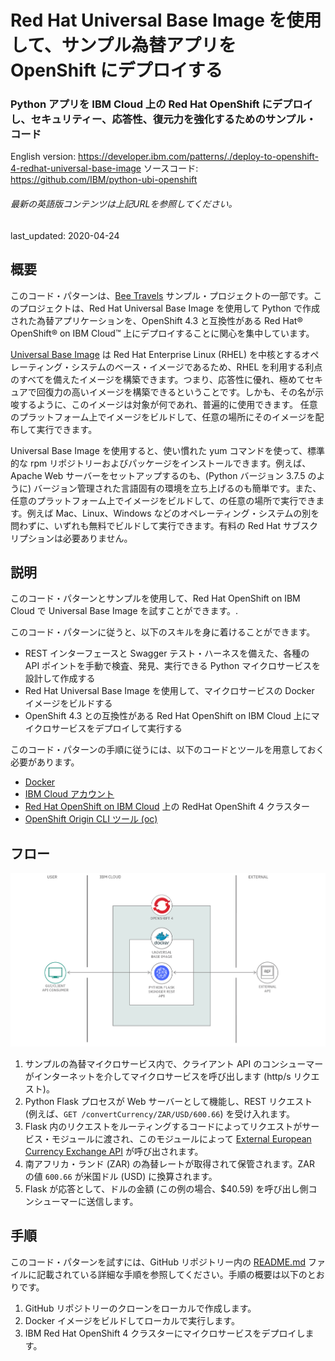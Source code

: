 # Red Hat Universal Base Image を使用して、サンプル為替アプリを OpenShift にデプロイする

### Python アプリを IBM Cloud 上の Red Hat OpenShift にデプロイし、セキュリティー、応答性、復元力を強化するためのサンプル・コード

English version: https://developer.ibm.com/patterns/./deploy-to-openshift-4-redhat-universal-base-image
ソースコード: https://github.com/IBM/python-ubi-openshift

###### 最新の英語版コンテンツは上記URLを参照してください。
last_updated: 2020-04-24

 
## 概要

このコード・パターンは、[Bee Travels](https://github.com/bee-travels) サンプル・プロジェクトの一部です。このプロジェクトは、Red Hat Universal Base Image を使用して Python で作成された為替アプリケーションを、OpenShift 4.3 と互換性がある Red Hat&reg; OpenShift&reg; on IBM Cloud&trade; 上にデプロイすることに関心を集中しています。

[Universal Base Image](https://www.redhat.com/ja/blog/introducing-red-hat-universal-base-image) は Red Hat Enterprise Linux (RHEL) を中核とするオペレーティング・システムのベース・イメージであるため、RHEL を利用する利点のすべてを備えたイメージを構築できます。つまり、応答性に優れ、極めてセキュアで回復力の高いイメージを構築できるということです。しかも、その名が示唆するように、このイメージは対象が何であれ、普遍的に使用できます。 任意のプラットフォーム上でイメージをビルドして、任意の場所にそのイメージを配布して実行できます。

Universal Base Image を使用すると、使い慣れた yum コマンドを使って、標準的な rpm リポジトリーおよびパッケージをインストールできます。例えば、Apache Web サーバーをセットアップするのも、(Python バージョン 3.7.5 のように) バージョン管理された言語固有の環境を立ち上げるのも簡単です。また、任意のプラットフォーム上でイメージをビルドして、の任意の場所で実行できます。例えば Mac、Linux、Windows などのオペレーティング・システムの別を問わずに、いずれも無料でビルドして実行できます。有料の Red Hat サブスクリプションは必要ありません。

## 説明

このコード・パターンとサンプルを使用して、Red Hat OpenShift on IBM Cloud で Universal Base Image を試すことができます。.

このコード・パターンに従うと、以下のスキルを身に着けることができます。

* REST インターフェースと Swagger テスト・ハーネスを備えた、各種の API ポイントを手動で検査、発見、実行できる Python マイクロサービスを設計して作成する
* Red Hat Universal Base Image を使用して、マイクロサービスの Docker イメージをビルドする
* OpenShift 4.3 との互換性がある Red Hat OpenShift on IBM Cloud 上にマイクロサービスをデプロイして実行する

このコード・パターンの手順に従うには、以下のコードとツールを用意しておく必要があります。

* [Docker](https://www.docker.com/products/docker-desktop)
* [IBM Cloud アカウント](https://cloud.ibm.com/registration?cm_sp=ibmdev-_-developer-patterns-_-cloudreg)
* [Red Hat OpenShift on IBM Cloud](https://cloud.ibm.com/kubernetes/catalog/openshiftcluster?cm_sp=ibmdev-_-developer-patterns-_-cloudreg) 上の RedHat OpenShift 4 クラスター
* [OpenShift Origin CLI ツール (oc)](https://cloud.ibm.com/docs/openshift?topic=openshift-openshift-cli#cli_oc)

## フロー

![為替マイクロサービス・アーキテクチャーのフロー図](./images/currency-conversion-openshift-ubi-architecture-diagram.png)

1. サンプルの為替マイクロサービス内で、クライアント API のコンシューマーがインターネットを介してマイクロサービスを呼び出します (http/s リクエスト)。
1. Python Flask プロセスが Web サーバーとして機能し、REST リクエスト (例えば、`GET /convertCurrency/ZAR/USD/600.66`) を受け入れます。
1. Flask 内のリクエストをルーティングするコードによってリクエストがサービス・モジュールに渡され、このモジュールによって [External European Currency Exchange API](http://api.exchangeratesapi.io) が呼び出されます。
1. 南アフリカ・ランド (ZAR) の為替レートが取得されて保管されます。ZAR の値 `600.66` が米国ドル (USD) に換算されます。
1. Flask が応答として、ドルの金額 (この例の場合、$40.59) を呼び出し側コンシューマーに送信します。

## 手順

このコード・パターンを試すには、GitHub リポジトリー内の [README.md](https://github.com/IBM/python-ubi-openshift/blob/master/README.md) ファイルに記載されている詳細な手順を参照してください。手順の概要は以下のとおりです。

1. GitHub リポジトリーのクローンをローカルで作成します。
1. Docker イメージをビルドしてローカルで実行します。
1. IBM Red Hat OpenShift 4 クラスターにマイクロサービスをデプロイします。
